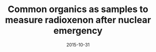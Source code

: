 ---
title: "Common organics as samples to measure radioxenon after nuclear emergency"
collection: publications
section: conf_proceed
date: 2015-10-31
venue: "2015 IEEE Nuclear Science Symposium and Medical Imaging Conference (NSS/MIC)"
authors: D. Pressyanov, P. Kovacheva, <b>K. Mitev</b>, S. Georgiev
link: https://doi.org/10.1109/NSSMIC.2015.7581758
---